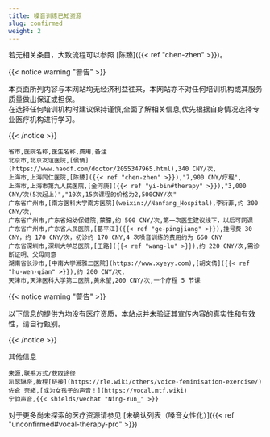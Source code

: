 ```yaml
---
title: 嗓音训练已知资源
slug: confirmed
weight: 2
---
```


若无相关条目，大致流程可以参照 [陈臻]({{< ref "chen-zhen" >}})。


{{< notice warning "警告" >}}

本页面所列内容与本网站均无经济利益往来，本网站亦不对任何培训机构或其服务质量做出保证或担保。  
在选择任何培训机构时建议保持谨慎,全面了解相关信息,优先根据自身情况选择专业医疗机构进行学习。  

{{< /notice >}}

```csv
省市,医院名称,医生名称,费用,备注
北京市,北京友谊医院,[侯倩](https://www.haodf.com/doctor/2055347965.html),340 CNY/次,
上海市,上海同仁医院,[陈臻]({{< ref "chen-zhen" >}}),"7,900 CNY/疗程",
上海市,上海市第九人民医院,[金河庚]({{< ref "yi-bin#therapy" >}}),"3,000 CNY/次(5次起上)","10次,15次课程的价格为2,500CNY/次"
广东省广州市,[南方医科大学南方医院](weixin://Nanfang_Hospital),李衍菲,约 300 CNY/次,
广东省广州市,广东省妇幼保健院,蒙朦,约 500 CNY/次,第一次医生建议线下，以后可网课
广东省广州市,广东省人民医院,[葛平江]({{< ref "ge-pingjiang" >}}),挂号费 30 CNY，约 170 CNY/次，初诊约 170 CNY,4 次嗓音训练的费用约为 660 CNY
广东省深圳市,深圳大学总医院,[王路]({{< ref "wang-lu" >}}),约 220 CNY/次,需诊断证明、父母同意
湖南省长沙市,[中南大学湘雅二医院](https://www.xyeyy.com),[胡文倩]({{< ref "hu-wen-qian" >}}),约 200 CNY/次,
天津市,天津医科大学第二医院,黄永望,200 CNY/次,一个疗程 5 节课

```

{{< notice warning "警告" >}}

以下信息的提供方均没有医疗资质，本站点并未验证其宣传内容的真实性和有效性，请自行甄别。

{{< /notice >}}

其他信息  

```csv
来源,联系方式/获取途径
凯瑟琳奈,教程[链接](https://rle.wiki/others/voice-feminisation-exercise/)
佐倉 奈緒,[成为女孩子的声音！](https://vocal.mtf.wiki)
宁韵声音,{{< shields/wechat "Ning-Yun_" >}}

```

对于更多尚未探索的医疗资源请参见 [未确认列表（嗓音女性化）]({{< ref "unconfirmed#vocal-therapy-prc" >}})
